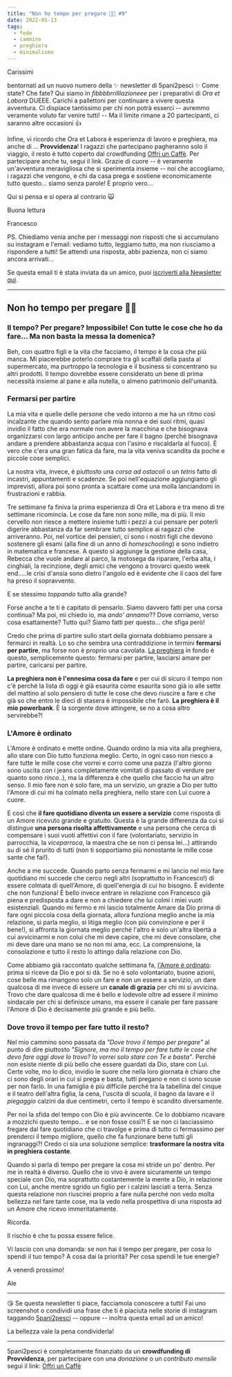 ```yaml
---
title: "Non ho tempo per pregare 🙁🙏 #9"
date: 2022-05-13
tags: 
  - fede
  - cammino
  - preghiera
  - minimalismo
---
```

Carissimi

bentornati ad un nuovo numero della ✨ newsletter di 5pani2pesci ✨ Come state? Che fate? Qui siamo in *fibbbbrrilllazioneee* per i preparativi di *Ora et Labora* DUEEE. Carichi a pallettoni per continuare a vivere questa avventura. Ci dispiace tantissimo per chi non potrà esserci -- avremmo veramente voluto far venire tutti! -- Ma il limite rimane a 20 partecipanti, ci saranno altre occasioni 👍

Infine, vi ricordo che Ora et Labora è esperienza di lavoro e preghiera, ma anche di ... **Provvidenza**! I ragazzi che partecipano  pagheranno solo il viaggio, il resto è tutto coperto dal crowdfunding [Offri un Caffè](https://bit.ly/offri-un-caffe). Per partecipare anche tu, segui il link. Grazie di cuore -- è veramente un'avventura meravigliosa che si sperimenta insieme -- noi che accogliamo, i ragazzi che vengono, e chi da casa prega e sostiene economicamente tutto questo... siamo senza parole! È proprio vero...

Qui si pensa e si opera al contrario 🙀

Buona lettura
 
Francesco

PS. Chiediamo venia anche per i messaggi *non* risposti che si accumulano su instagram e l'email: vediamo tutto, leggiamo tutto, ma non riusciamo a rispondere a tutti! Se attendi una risposta, abbi pazienza, non ci siamo ancora arrivati...

Se questa email ti è stata inviata da un amico, puoi [iscriverti  alla Newsletter qui](https://5p2p.it).

---

## Non ho tempo per pregare 🙁🙏
### Il tempo? Per pregare? Impossibile! Con tutte le cose che ho da fare… Ma non basta la messa la domenica?

Beh, con quattro figli e la vita che facciamo, il tempo è la cosa che più manca. Mi piacerebbe poterlo comprare tra gli scaffali della pasta al supermercato, ma purtroppo la tecnologia e il business si concentrano su altri prodotti. Il tempo dovrebbe essere considerato un bene di prima necessità insieme al pane e alla nutella, o almeno patrimonio dell'umanità.

### Fermarsi per partire

La mia vita e quelle delle persone che vedo intorno a me ha un ritmo così incalzante che quando sento parlare mia nonna e dei suoi ritmi, quasi invidio il fatto che era normale non avere la macchina e che bisognava organizzarsi con largo anticipo anche per fare il bagno (perché bisognava andare a prendere abbastanza acqua con l'asino e riscaldarla al fuoco).
È vero che c'era una gran fatica da fare, ma la vita veniva scandita da poche e piccole cose semplici.

La nostra vita, invece, è piuttosto una _corsa ad ostacoli_ o un _tetris_ fatto di incastri, appuntamenti e scadenze. Se poi nell'equazione aggiungiamo gli imprevisti, allora poi sono pronta a scattare come una molla lanciandomi in frustrazioni e rabbia.

Tre settimane fa finiva la prima esperienza di Ora et Labora e tra meno di tre settimane ricomincia. Le cose da fare non sono mille, ma di più. Il mio cervello non riesce a mettere insieme tutti i pezzi a cui pensare per poterli digerire abbastanza da far sembrare tutto semplice  ai ragazzi che arriveranno. Poi, nel vortice dei pensieri, ci sono i nostri figli che devono sostenere gli esami (alla fine di un anno di _homeschooling_) e sono indietro in matematica e francese. A questo si aggiunge la gestione della casa, Rebecca che vuole andare al parco, la motosega da riparare, l'erba alta, i cinghiali, la recinzione, degli amici che vengono a trovarci questo week end.....le crisi d'ansia sono dietro l'angolo ed è evidente che il caos del fare ha preso il sopravvento.

E se stessimo *toppando* tutto alla grande? 

Forse anche a te ti è capitato di pensarlo. Siamo davvero fatti per una corsa continua? Ma poi, mi chiedo io, ma *ando' annamo*?? Dove corriamo, verso cosa esattamente? Tutto qui? Siamo fatti per questo… che sfiga però!

Credo che prima di partire sullo start della giornata dobbiamo pensare a fermarci in realtà. Lo so che sembra una contraddizione in termini **fermarsi per partire**, ma forse non è proprio una cavolata. [La preghiera](https://5p2p.it/2015/08/07/La-preghiera-quotidiana.html) in fondo è questo, semplicemente questo: fermarsi per partire, lasciarsi amare per partire, caricarsi per partire.

**La preghiera non è l'ennesima cosa da fare** e per cui di sicuro il tempo non c'è perché la lista di oggi è già esaurita come esaurita sono già io alle sette del mattino al solo pensiero di tutte le cose che devo riuscire a fare e che già so che entro le dieci di stasera è impossibile che farò. **La preghiera è il mio powerbank**. È la sorgente dove attingere, se no a cosa altro servirebbe?!

### L'Amore è ordinato

L'Amore è ordinato e mette ordine. Quando ordino la mia vita alla preghiera, allo stare con Dio tutto funziona meglio. Certo, in ogni caso non riesco a fare tutte le mille cose che vorrei e corro come una pazza (l'altro giorno sono uscita con i jeans completamente vomitati di passato di verdure per quanto sono *rinco*..), ma la differenza è che quello che faccio ha un altro senso. Il mio fare non è solo fare, ma un servizio, un grazie a Dio per tutto l'Amore di cui mi ha colmato nella preghiera, nello stare con Lui cuore a cuore.

E così che **il fare quotidiano diventa un essere a servizio** come risposta di un Amore ricevuto grande e gratuito. Questa è la grande differenza da cui si distingue **una persona risolta affettivamente** e una persona che cerca di compensare i suoi vuoti affettivi con il fare (volontariato, servizio in parrocchia, la *viceparroca*, la maestra che se non ci pensa lei…) attirando su di sé il prurito di tutti (non ti sopportiamo più nonostante le mille cose sante che fai!).

Anche a me succede. Quando parto senza fermarmi e mi lancio nel mio fare quotidiano mi succede che cerco negli altri (soprattutto in Francesco!) di essere colmata di quell'Amore, di quell'energia di cui ho bisogno. È evidente che non funziona! È bello invece entrare in relazione con Francesco già piena e predisposta a dare e non a chiedere che lui colmi i miei vuoti esistenziali. Quando mi fermo e mi lascio totalmente Amare da Dio prima di fare ogni piccola cosa della giornata, allora funziona meglio anche la mia relazione, si parla meglio, si litiga meglio (con più convinzione e per il bene!), si affronta la giornata meglio perché l'altro è solo un'altra libertà a cui avvicinarmi e non colui che mi deve capire, che mi deve consolare, che mi deve dare una mano se no non mi ama, ecc. La comprensione, la consolazione e tutto il resto lo attingo dalla relazione con Dio.

Come abbiamo già raccontato qualche settimana fa, [l'Amore è ordinato](https://beta.5p2p.it/newsletter/amore-ordinato-3): prima si riceve da Dio e poi si dà. Se no è solo volontariato, buone azioni, cose belle ma rimangono solo un fare e non un essere a servizio, un dare qualcosa di me invece di essere un **canale di grazia** per chi mi si avvicina. Trovo che dare qualcosa di me è bello e lodevole oltre ad essere il minimo sindacale per chi si definisce umano, ma essere il canale per fare passare l'Amore di Dio è decisamente più grande e più bello.

### Dove trovo il tempo per fare tutto il resto?

Nel mio cammino sono passata da _"Dove trovo il tempo per pregare"_ al punto di dire piuttosto _"Signore, ma mo il tempo per fare tutte le cose che devo fare oggi dove lo trovo? Io vorrei solo stare con Te e basta"_. Perché non esiste niente di più bello che essere guardati da Dio, stare con Lui. Certe volte, mo lo dico, invidio le suore che nella loro giornata è chiaro che ci sono degli orari in cui si prega e basta, tutti pregano e non ci sono scuse per non farlo. In una famiglia è più difficile perché tra la tabellina del cinque e il teatro dell'altra figlia, la cena, l'uscita di scuola, il bagno da lavare e il *piegaggio* calzini da due centimetri, certo il tempo è scandito diversamente.

Per noi la sfida del tempo con Dio è più avvincente. Ce lo dobbiamo ricavare a mozzichi questo tempo… e se non fosse così?! E se non ci lasciassimo fregare dal fare quotidiano che ci travolge e prima di tutto ci fermassimo per prenderci il tempo migliore, quello che fa funzionare bene tutti gli ingranaggi?! Credo ci sia una soluzione semplice: **trasformare la nostra vita in preghiera costante**.

Quando si parla di tempo per pregare la cosa mi stride un po' dentro. Per me in realtà è diverso. Quello che io vivo è avere sicuramente un tempo speciale con Dio, ma soprattutto costantemente la mente a Dio, in relazione con Lui, anche mentre sgrido un figlio per i calzini lasciati a terra. Senza questa relazione non riuscirei proprio a fare nulla perché non vedo molta bellezza nel fare tante cose, ma la vedo nella prospettiva di una risposta ad un Amore che ricevo immeritatamente.

Ricorda.

Il rischio è che tu possa essere felice.

Vi lascio con una domanda: se non hai il tempo per pregare, per cosa lo spendi il tuo tempo? A cosa dai la priorità? Per cosa spendi le tue energie?

A venerdì prossimo!

Ale

---

😘 Se questa newsletter ti piace, facciamola conoscere a tutti! Fai uno screenshot o condividi una frase che ti è piaciuta nelle storie di instagram taggando [5pani2pesci](https://www.instagram.com/5pani2pesci/) -- oppure -- inoltra questa email ad  un amico! 

La bellezza vale la pena condividerla!

---

5pani2pesci è completamente finanziato da un **crowdfunding di Provvidenza**, per partecipare con una *donazione* o un *contributo mensile* segui il link: [Offri un Caffè](https://bit.ly/offri-un-caffe)
